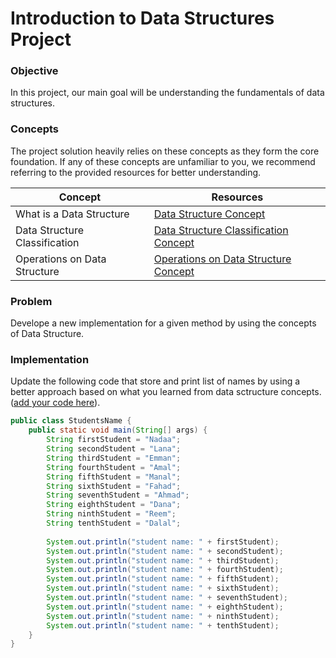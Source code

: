 # Introduction to Data Structures Project 

### Objective
In this project, our main goal will be understanding the fundamentals of data structures.

### Concepts
The project solution heavily relies on these concepts as they form the core foundation. If any of these concepts are unfamiliar to you, we recommend referring to the provided resources for better understanding.

| Concept | Resources |
| --- | ----------- |
| What is a Data Structure | [Data Structure Concept](https://github.com/lamabeta/Introduction-to-data-structures/blob/main/resources/01-what-is-a-data-structure.md) |
| Data Structure Classification | [Data Structure Classification Concept](https://github.com/lamabeta/Introduction-to-data-structures/blob/main/resources/02-data-structure-classification.md)|
| Operations on Data Structure| [Operations on Data Structure Concept](https://github.com/lamabeta/Introduction-to-data-structures/blob/main/resources/03-operations-on-data-structure.md) |


### Problem
Develope a new implementation for a given method by using the concepts of Data Structure.

### Implementation
Update the following code that store and print list of names by using a better approach based on what you learned from data sctructure concepts.([add your code here](https://github.com/lamabeta/Introduction-to-data-structures/blob/main/StudentsName.java)).
```java
public class StudentsName {
    public static void main(String[] args) {
        String firstStudent = "Nadaa";
        String secondStudent = "Lana";
        String thirdStudent = "Emman";
        String fourthStudent = "Amal";
        String fifthStudent = "Manal";
        String sixthStudent = "Fahad";
        String seventhStudent = "Ahmad";
        String eighthStudent = "Dana";
        String ninthStudent = "Reem";
        String tenthStudent = "Dalal";
        
        System.out.println("student name: " + firstStudent);
        System.out.println("student name: " + secondStudent);
        System.out.println("student name: " + thirdStudent);
        System.out.println("student name: " + fourthStudent);
        System.out.println("student name: " + fifthStudent);
        System.out.println("student name: " + sixthStudent);
        System.out.println("student name: " + seventhStudent);
        System.out.println("student name: " + eighthStudent);
        System.out.println("student name: " + ninthStudent);
        System.out.println("student name: " + tenthStudent);
    }
}
```
